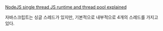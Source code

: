 [NodeJS single thread JS runtime and thread pool explained](https://medium.com/@chaolu_dev/nodejs-single-thread-js-runtime-and-thread-pool-explained-bd991f2ae730)

자바스크립트는 싱글 스레드가 있지만, 기본적으로 내부적으로 4개의 스레드를 가지고 있다. 